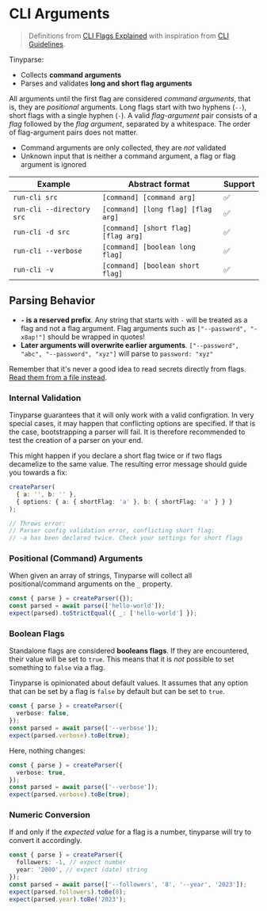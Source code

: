 # CLI Arguments

> Definitions from [CLI Flags Explained](https://oclif.io/blog/2019/02/20/cli-flags-explained) with inspiration from [CLI Guidelines](https://clig.dev/).

Tinyparse:

- Collects **command arguments**
- Parses and validates **long and short flag arguments**

All arguments until the first flag are considered _command arguments_, that is, they are _positional_ arguments. Long flags start with two hyphens (`--`), short flags with a single hyphen (`-`). A valid _flag-argument_ pair consists of a _flag_ followed by the _flag argument_, separated by a whitespace. The order of flag-argument pairs does not matter.

- Command arguments are only collected, they are _not_ validated
- Unknown input that is neither a command argument, a flag or flag argument is ignored

| Example                   | Abstract format                     | Support |
| ------------------------- | ----------------------------------- | ------- |
| `run-cli src`             | `[command] [command arg]`           | ✅      |
| `run-cli --directory src` | `[command] [long flag] [flag arg]`  | ✅      |
| `run-cli -d src`          | `[command] [short flag] [flag arg]` | ✅      |
| `run-cli --verbose`       | `[command] [boolean long flag]`     | ✅      |
| `run-cli -v `             | `[command] [boolean short flag]`    | ✅      |

## Parsing Behavior

- **`-` is a reserved prefix**. Any string that starts with `-` will be treated as a flag and not a flag argument. Flag arguments such as `["--password", "-x8ap!"]` should be wrapped in quotes!
- **Later arguments will overwrite earlier arguments**. `["--password", "abc", "--password", "xyz"]` will parse to `password: "xyz"`

Remember that it's never a good idea to read secrets directly from flags. [Read them from a file instead](https://clig.dev/#arguments-and-flags).

### Internal Validation

Tinyparse guarantees that it will only work with a valid configration. In very special cases, it may happen that conflicting options are specified. If that is the case, bootstrapping a parser will fail. It is therefore recommended to test the creation of a parser on your end.

This might happen if you declare a short flag twice or if two flags decamelize to the same value. The resulting error message should guide you towards a fix:

<!-- doctest: cli arguments, internal validation -->

```ts
createParser(
  { a: '', b: '' },
  { options: { a: { shortFlag: 'a' }, b: { shortFlag: 'a' } } }
);

// Throws error:
// Parser config validation error, conflicting short flag:
// -a has been declared twice. Check your settings for short flags
```

### Positional (Command) Arguments

When given an array of strings, Tinyparse will collect all positional/command arguments on the `_` property.

<!-- doctest: positional arguments -->

```ts
const { parse } = createParser({});
const parsed = await parse(['hello-world']);
expect(parsed).toStrictEqual({ _: ['hello-world'] });
```

### Boolean Flags

Standalone flags are considered **booleans flags**. If they are encountered, their value will be set to `true`. This means that it is _not_ possible to set something to `false` via a flag.

Tinyparse is opinionated about default values. It assumes that any option that can be set by a flag is `false` by default but can be set to `true`.

<!-- doctest: boolean flags 1 -->

```ts
const { parse } = createParser({
  verbose: false,
});
const parsed = await parse(['--verbose']);
expect(parsed.verbose).toBe(true);
```

Here, nothing changes:

<!-- doctest: boolean flags 2 -->

```ts
const { parse } = createParser({
  verbose: true,
});
const parsed = await parse(['--verbose']);
expect(parsed.verbose).toBe(true);
```

### Numeric Conversion

If and only if the _expected value_ for a flag is a number, tinyparse will try to convert it accordingly.

<!-- doctest: number conversion -->

```ts
const { parse } = createParser({
  followers: -1, // expect number
  year: '2000', // expect (date) string
});
const parsed = await parse(['--followers', '8', '--year', '2023']);
expect(parsed.followers).toBe(8);
expect(parsed.year).toBe('2023');
```
